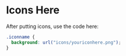 # Icons Here
After putting icons, use the code here:<br>
```css
.iconname {
  background: url("icons/youriconhere.png");
}
```
